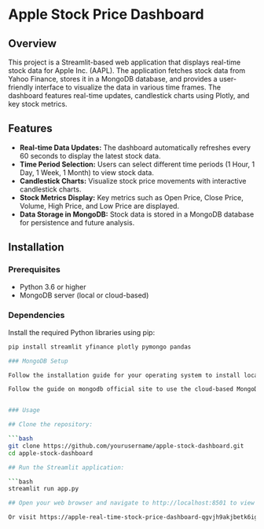 # Apple Stock Price Dashboard

## Overview

This project is a Streamlit-based web application that displays real-time stock data for Apple Inc. (AAPL). The application fetches stock data from Yahoo Finance, stores it in a MongoDB database, and provides a user-friendly interface to visualize the data in various time frames. The dashboard features real-time updates, candlestick charts using Plotly, and key stock metrics.

## Features

- **Real-time Data Updates:** The dashboard automatically refreshes every 60 seconds to display the latest stock data.
- **Time Period Selection:** Users can select different time periods (1 Hour, 1 Day, 1 Week, 1 Month) to view stock data.
- **Candlestick Charts:** Visualize stock price movements with interactive candlestick charts.
- **Stock Metrics Display:** Key metrics such as Open Price, Close Price, Volume, High Price, and Low Price are displayed.
- **Data Storage in MongoDB:** Stock data is stored in a MongoDB database for persistence and future analysis.

## Installation

### Prerequisites

- Python 3.6 or higher
- MongoDB server (local or cloud-based)

### Dependencies

Install the required Python libraries using pip:

```bash
pip install streamlit yfinance plotly pymongo pandas

### MongoDB Setup

Follow the installation guide for your operating system to install local MongoDB.

Follow the guide on mongodb official site to use the cloud-based MongoDB.


### Usage

## Clone the repository:

```bash
git clone https://github.com/yourusername/apple-stock-dashboard.git
cd apple-stock-dashboard

## Run the Streamlit application:

```bash
streamlit run app.py

## Open your web browser and navigate to http://localhost:8501 to view the dashboard.

Or visit https://apple-real-time-stock-price-dashboard-qgvjh9akjbetk6igosujn8.streamlit.app/ to see the dashboard right away.
